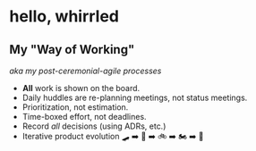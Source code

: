 # hello, whirrled

## My "Way of Working"

_aka my post-ceremonial-agile processes_

- **All** work is shown on the board.
- Daily huddles are re-planning meetings, not status meetings.
- Prioritization, not estimation.
- Time-boxed effort, not deadlines.
- Record *all* decisions (using ADRs, etc.)
- Iterative product evolution :skateboard: :arrow_right: :kick_scooter: :arrow_right: :bike: :arrow_right: :motorcycle: :arrow_right: :car:

<!--stackedit_data:
eyJoaXN0b3J5IjpbMTM5MjI2MDgzN119
-->